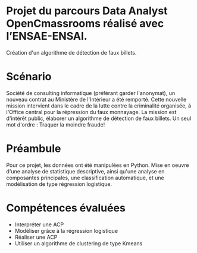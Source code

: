 # Projet du parcours Data Analyst OpenCmassrooms réalisé avec l’ENSAE-ENSAI.
Création d'un algorithme de détection de faux billets.


# Scénario
Société de consulting informatique (préférant garder l'anonymat), un nouveau contrat au Ministère de l'Intérieur a été remporté. Cette nouvelle mission intervient dans le cadre de la lutte contre la criminalité organisée, à l'Office central pour la répression du faux monnayage. La mission est d'intérêt public, élaborer un algorithme de détection de faux billets. Un seul mot d'ordre : Traquer la moindre fraude!

# Préambule
Pour ce projet, les données ont été manipulées en Python. Mise en oeuvre d'une analyse de statistique descriptive, ainsi qu'une analyse en composantes principales, une classification automatique, et une modélisation de type régression logistique.

# Compétences évaluées
- Interpréter une ACP 
- Modéliser grâce à la régression logistique  
- Réaliser une ACP 
- Utiliser un algorithme de clustering de type Kmeans 
